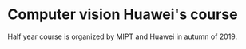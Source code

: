 # Computer vision Huawei's course
  Half year course is organized by MIPT and Huawei in autumn of 2019.
  
